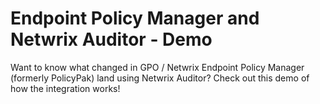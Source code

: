 # Endpoint Policy Manager and Netwrix Auditor - Demo

Want to know what changed in GPO / Netwrix Endpoint Policy Manager (formerly PolicyPak) land using
Netwrix Auditor? Check out this demo of how the integration works!

